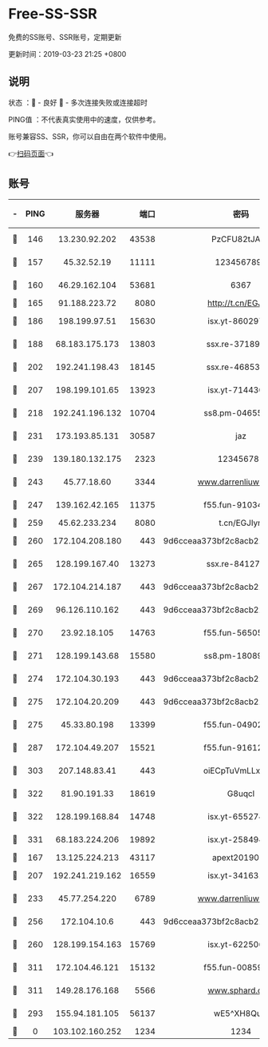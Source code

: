 # Free-SS-SSR

免费的SS账号、SSR账号，定期更新

更新时间：2019-03-23 21:25 +0800

## 说明

状态     ：🙂 - 良好 🙁 - 多次连接失败或连接超时

PING值   ：不代表真实使用中的速度，仅供参考。

账号兼容SS、SSR，你可以自由在两个软件中使用。

👉[扫码页面](https://liesauer.github.io/Free-SS-SSR/)👈

## 账号

|-|PING|服务器|端口|密码|加密方式|区域|
|:----:|:----:|:-----:|-----:|:----:|:----:|:----:|
|🙂|146|13.230.92.202|43538|PzCFU82tJAdZ|aes-256-cfb|JP|
|🙂|157|45.32.52.19|11111|1234567890|aes-256-cfb|JP|
|🙂|160|46.29.162.104|53681|6367|aes-128-ctr|RU|
|🙂|165|91.188.223.72|8080|http://t.cn/EGJIyrl|rc4-md5|RU|
|🙂|186|198.199.97.51|15630|isx.yt-86029776|aes-256-cfb|US|
|🙂|188|68.183.175.173|13803|ssx.re-37189274|aes-256-cfb|US|
|🙂|202|192.241.198.43|18145|ssx.re-46853856|aes-256-cfb|US|
|🙂|207|198.199.101.65|13923|isx.yt-71443072|aes-256-cfb|US|
|🙂|218|192.241.196.132|10704|ss8.pm-04655152|aes-256-cfb|US|
|🙂|231|173.193.85.131|30587|jaz|aes-256-cfb|US|
|🙂|239|139.180.132.175|2323|123456789|aes-256-cfb|SG|
|🙂|243|45.77.18.60|3344|www.darrenliuwei.com|aes-256-cfb|JP|
|🙂|247|139.162.42.165|11375|f55.fun-91034656|aes-256-cfb|SG|
|🙂|259|45.62.233.234|8080|t.cn/EGJIyrl|rc4-md5|CA|
|🙂|260|172.104.208.180|443|9d6cceaa373bf2c8acb22e60b6a58be6|aes-256-cfb|US|
|🙂|265|128.199.167.40|13273|ssx.re-84127043|aes-256-cfb|SG|
|🙂|267|172.104.214.187|443|9d6cceaa373bf2c8acb22e60b6a58be6|aes-256-cfb|US|
|🙂|269|96.126.110.162|443|9d6cceaa373bf2c8acb22e60b6a58be6|aes-256-cfb|US|
|🙂|270|23.92.18.105|14763|f55.fun-56505886|aes-256-cfb|US|
|🙂|271|128.199.143.68|15580|ss8.pm-18089615|aes-256-cfb|SG|
|🙂|274|172.104.30.193|443|9d6cceaa373bf2c8acb22e60b6a58be6|aes-256-cfb|US|
|🙂|275|172.104.20.209|443|9d6cceaa373bf2c8acb22e60b6a58be6|aes-256-cfb|US|
|🙂|275|45.33.80.198|13399|f55.fun-04902399|aes-256-cfb|US|
|🙂|287|172.104.49.207|15521|f55.fun-91612366|aes-256-cfb|SG|
|🙂|303|207.148.83.41|443|oiECpTuVmLLxk4Ts|aes-256-cfb|AU|
|🙂|322|81.90.191.33|18619|G8uqcl|aes-256-cfb|US|
|🙂|322|128.199.168.84|14748|isx.yt-65527491|aes-256-cfb|SG|
|🙂|331|68.183.224.206|19892|isx.yt-25849474|aes-256-cfb|SG|
|🙂|167|13.125.224.213|43117|apext2019005|chacha20|KR|
|🙂|207|192.241.219.162|16559|isx.yt-34163162|aes-256-cfb|US|
|🙂|233|45.77.254.220|6789|www.darrenliuwei.com|aes-256-cfb|SG|
|🙂|256|172.104.10.6|443|9d6cceaa373bf2c8acb22e60b6a58be6|aes-256-cfb|US|
|🙂|260|128.199.154.163|15769|isx.yt-62250628|aes-256-cfb|SG|
|🙂|311|172.104.46.121|15132|f55.fun-00859364|aes-256-cfb|SG|
|🙂|311|149.28.176.168|5566|www.sphard.com|aes-256-cfb|AU|
|🙁|293|155.94.181.105|56137|wE5^XH8Quw|aes-256-cfb|US|
|🙁|0|103.102.160.252|1234|1234|rc4-md5|JP|

